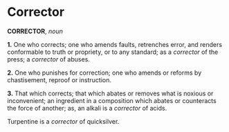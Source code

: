 # Corrector

**CORRECTOR**, _noun_

**1.** One who corrects; one who amends faults, retrenches error, and renders conformable to truth or propriety, or to any standard; as a _corrector_ of the press; a _corrector_ of abuses.

**2.** One who punishes for correction; one who amends or reforms by chastisement, reproof or instruction.

**3.** That which corrects; that which abates or removes what is noxious or inconvenient; an ingredient in a composition which abates or counteracts the force of another; as, an alkali is a _corrector_ of acids.

Turpentine is a _corrector_ of quicksilver.